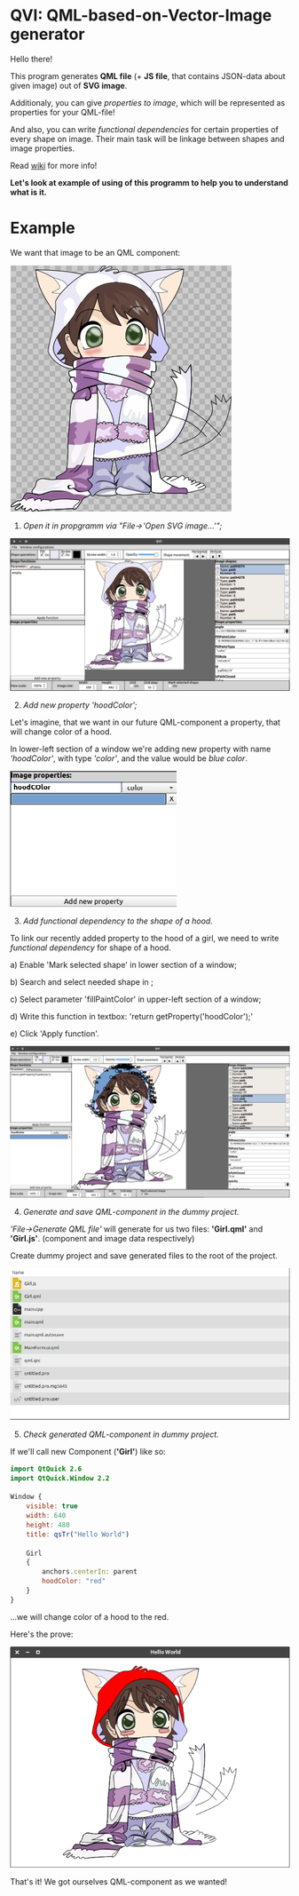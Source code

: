 # QVI: QML-based-on-Vector-Image generator
Hello there! 

This program generates **QML file** (+ **JS file**, that contains JSON-data about given image) out of **SVG image**. 

Additionaly, you can give *properties to image*, which will be represented as properties for your QML-file!

And also, you can write *functional dependencies* for certain properties of every shape on image. Their main task will be linkage between shapes and image properties.

Read [wiki](https://github.com/alexandrov-va/QVI/wiki) for more info!

**Let's look at example of using of this programm to help you to understand what is it.**

# Example
We want that image to be an QML component:

![svg example](/screenshots/Selection_001.jpg)

1) _Open it in propgramm via "File->'Open SVG image...'";_

![opened svg image](/screenshots/Screenshot1.png)

2) _Add new property 'hoodColor';_

Let's imagine, that we want in our future QML-component a property, that will change color of a hood.

In lower-left section of a window we're adding new property with name *'hoodColor'*, with type *'color'*, and the value would be *blue color*.

![adding new property](/screenshots/Selection_002.jpg)

3) _Add functional dependency to the shape of a hood._

To link our recently added property to the hood of a girl, we need to write *functional dependency* for shape of a hood.

  a) Enable 'Mark selected shape' in lower section of a window;

  b) Search and select needed shape in ;

  c) Select parameter 'fillPaintColor' in upper-left section of a window;

  d) Write this function in textbox: 'return getProperty('hoodColor');'

  e) Click 'Apply function'.

![linking new property to image](/screenshots/Screenshot3.png)

4) _Generate and save QML-component in the dummy project._

*'File->Generate QML file'* will generate for us two files: **'Girl.qml'** and **'Girl.js'**. (component and image data respectively)

Create dummy project and save generated files to the root of the project.

![generated files in dummy project](/screenshots/Selection_003.jpg)

5) _Check generated QML-component in dummy project._

If we'll call new Component (**'Girl'**) like so:

``` QML
import QtQuick 2.6
import QtQuick.Window 2.2

Window {
	visible: true
	width: 640
	height: 480
	title: qsTr("Hello World")

	Girl
	{
		anchors.centerIn: parent
		hoodColor: "red"
	}
}
```
...we will change color of a hood to the red.

Here's the prove:

![calling our qml component](/screenshots/Screenshot4.png)

That's it! We got ourselves QML-component as we wanted!
